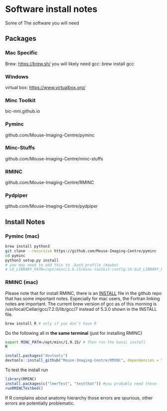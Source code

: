 Software install notes
================

Some of The software you will need

Packages
--------

### Mac Specific

Brew: <https://brew.sh/> you will likely need gcc: brew install gcc

### Windows

virtual box: <https://www.virtualbox.org/>

### Minc Toolkit

bic-mni.github.io

### Pyminc

github.com/Mouse-Imaging-Centre/pyminc

### Minc-Stuffs

github.com/Mouse-Imaging-Centre/minc-stuffs

### RMINC

github.com/Mouse-Imaging-Centre/RMINC

### Pydpiper

github.com/Mouse-Imaging-Centre/pydpiper

Install Notes
-------------

### Pyminc (mac)

``` bash
brew install python3
git clone --recursive https://github.com/Mouse-Imaging-Centre/pyminc
cd pyminc
python3 setup.py install
# you may need to add this to .bash_profile (maybe)
# LD_LIBRARY_PATH=/opt/minc/1.9.15/minc-toolkit-config.sh:$LD_LIBRARY_PATH
```

### RMINC (mac)

Please note that for install RMINC, there is an [INSTALL](https://github.com/Mouse-Imaging-Centre/RMINC/blob/master/INSTALL) file in the github repo that has some important notes. Especially for mac users, the Fortran linking notes are important. The current brew version of gcc as of this morning is /usr/local/Cellar/gcc/7.2.0/lib/gcc/7 instead of 5.3.0 shown in the INSTALL file.

``` bash
brew install R # only if you don’t have R
```

Do the following all in **the same terminal** (just for installing RMINC)

``` bash
export MINC_PATH=/opt/minc/1.9.15/ # Then run the basic install
R
```

``` r
install.packages("devtools")
devtools::install_github("Mouse-Imaging-Centre/RMINC", dependencies = TRUE)
```

To test the install run

``` r
library(RMINC)
install.packages(c("lmerTest", "testthat")) #you probably need these
runRMINCTestbed()
```

If R complains about anatomy hierarchy those errors are spurious, other errors are potentially problematic.
